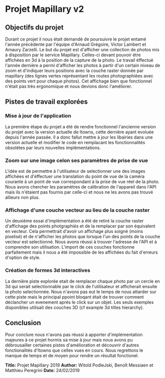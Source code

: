 # Projet Mapillary v2

## Objectifs du projet
Durant ce projet il nous était demandé de poursuivre le projet entamé l'année précèdente par l'équipe d'Arnaud Grégoire, Victor Lambert et Amaury Zarzelli. Le but du projet est d'afficher une collection de photos mis à disposition par le service Mapillary. Celles-ci devant pouvoir étre affichées en 3d à la position de la capture de la photo.
Le travail éffectué l'année dernière a permi d'afficher les photos à partir d'un certain niveau de zoom et d'indiquer leurs positions avec la couche raster donnée par mapillary (des lignes vertes représentant les routes photographiées avec des points vert pour chaque photos).
Cet affichage bien que fonctionnel n'était pas très ergonomique et nous devions donc l'améliorer.

## Pistes de travail explorées

### Mise à jour de l'application

La première étape du projet a été de rendre fonctionnel l'ancienne version du projet avec la version actuelle de Itowns, cette dernière ayant evoluée depuis l'année passée. Il a donc fallut mettre à jour les libairies dans une version actuelle et modifier le code en remplacant les fonctionnalités obsolétes par leurs nouvelles implémentations.

### Zoom sur une image celon ses paramètres de prise de vue

L'idée est de permettre à l'utilisateur de selectionner une des images affichées et d'éffectuer une translation du point de vue de la caméra courante à un point de vue correspondant à la prise de vue réel de la photo. Nous avons chercher les paramètres de calibration de l'appareil dans l'API mais ils n'étaient pas fournis par celle-ci et nous ne les avons pas trouvé allieurs non plus.

### Affichage d'une couche vecteur au lieu de la couche raster

Un deuxiéme essai d'implémentation a été de retiré la couche raster d'affichage des points photgraphiés et de la remplacer par son équivalent en vecteur. Cela permettrait d'avoir un affichage plus soigné (moins pixelisé) et de n'afficher les photos que lorsque l'un des points de la couche vecteur est selectionné. Nous avons réussi à trouver l'adresse de l'API et à comprendre son utilisation. L'import de ces couches fonctionne parfaitement mais il nous a été impossible de les affichées du fait d'erreurs d'option de style.

### Création de formes 3d interactives  

La dernière piste explorée etait de remplacer chaque photo par un cercle en 3d qui serait selectionnable par le click de l'utilisateur et afficherait ensuite la photo selectionnée. Nous n'avons pas eut le temps de nous attarder sur cette piste mais le principal ppoint bloqant était de trouver comment déclancher un evenement aprés le click sur un objet. Les seuls exemples disponibles utilisait des couches 3D (cf example 3d titles hierarchy).
  

## Conclusion

Pour conclure nous n'avons pas réussi à apporter d'implémentation majeures à ce projet hormis sa mise à jour mais nous avons pu débrousailler certaines pistes d'amélioration et découvrir d'autres fonctionalités d'Itowns que celles vues en cours. Nous regrettons le manque de temps et de moyen pour rendre un résultat fonctionel.


**Title:** Projet Mapillary 2019
**Author:** Witold PodleJski, Benoît Messiaen et Matthieu Peregrini
**Date:** 24/02/2019

